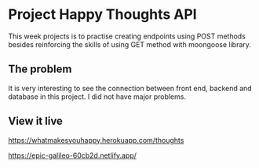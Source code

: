 # Project Happy Thoughts API

This week projects is to practise creating endpoints using POST methods besides reinforcing the skills of using GET method with moongoose library.

## The problem

It is very interesting to see the connection between front end, backend and database in this project. I did not have major problems.

## View it live

https://whatmakesyouhappy.herokuapp.com/thoughts

https://epic-galileo-60cb2d.netlify.app/

